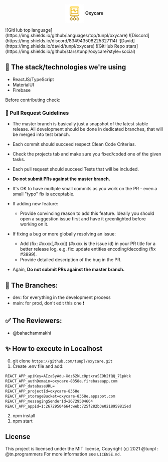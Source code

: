 <p align="center"> <img src="/public/logo.png" height="60" align="center"> <strong>Oxycare</strong> </p>
![GitHub top language](https://img.shields.io/github/languages/top/tunpl/oxycare) ![Discord](https://img.shields.io/discord/834943508225327114) ![David](https://img.shields.io/david/tunpl/oxycare) ![GitHub Repo stars](https://img.shields.io/github/stars/tunpl/oxycare?style=social)

## 🎤 The stack/technologies we're using
- ReactJS/TypeScript
- MaterialUI
- Firebase

Before contributing check: 
### :red_circle: Pull Request Guidelines

- The master branch is basically just a snapshot of the latest stable release. All development should be done in dedicated branches, that will be merged into test branch.

- Each commit should succeed respect Clean Code Criterias.

- Check the projects tab and make sure you fixed/coded one of the given tasks. 

- Each pull request should succeed Tests that will be included.

- **Do not submit PRs against the master branch.**

- It's OK to have multiple small commits as you work on the PR - even a small "typo" fix is acceptable.

- If adding new feature:
  - Provide convincing reason to add this feature. Ideally you should open a suggestion issue first and have it greenlighted before working on it.

- If fixing a bug or more globally resolving an issue:
  - Add (fix: #xxxx[,#xxx]) (#xxxx is the issue id) in your PR title for a better release log, e.g. fix: update entities encoding/decoding (fix #3899).
  - Provide detailed description of the bug in the PR.

- Again, **Do not submit PRs against the master branch.**

## 🔶 The Branches: 
- dev: for everything in the development process
- main: for prod, don't edit this one ❗

## ✅ The Reviewers:
- @bahachammakhi

## ✨ How to execute in Localhost
0. git clone ```https://github.com/tunpl/oxycare.git```
1. Create .env file and add:
```
REACT_APP_apiKey=AIzaSyAdu-Xdz62kLc0ptxraSE9h2fQQ_71pWck
REACT_APP_authDomain=oxycare-8358e.firebaseapp.com
REACT_APP_databaseURL=
REACT_APP_projectId=oxycare-8358e
REACT_APP_storageBucket=oxycare-8358e.appspot.com
REACT_APP_messagingSenderId=26729504664
REACT_APP_appId=1:26729504664:web:725f282b3e0218959815ed
```
2. npm install
3. npm start

## License
This project is licensed under the MIT license, Copyright (c) 2021 @tunpl : @tn.programmers
For more information see `LICENSE.md`.

